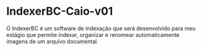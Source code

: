 # IndexerBC-Caio-v01
O IndexerBC é um software de indexação que será desenvolvido para meu estágio que permite indexar, organizar e renomear automaticamente imagens de um arquivo documental.
